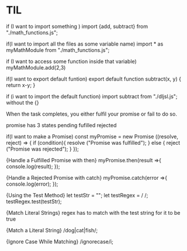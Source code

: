 # TIL
if (I want to import something )
import {add, subtract} from "./math_functions.js";

if(I want to import all the files as some variable name)
import * as myMathModule from "./math_functions.js";

if (I want to access some function inside that variable)
myMathModule.add(2,3)

if(I want to export default funtion)
export default function subtract(x, y) {
    return x-y;
}

if (i want to import the default function)
import subtract from "./dljsl.js";
without the {}

When the task completes, you either fulfil your promise or fail to do so.

promise has 3 states
pending
fufilled
rejected

if(I want to make a Promise)
const myPromise = new Promise ((resolve, reject) => {
    if (condition){
        resolve ("Promise was fulfilled");
    } else {
        reject ("Promise was rejected");
    }
});

{Handle a Fulfilled Promise with then}
myPromise.then(result =>{
  console.log(result);
});

{Handle a Rejected Promise with catch}
myPromise.catch(error =>{
    console.log(error);
});

{Using the Test Method}
let testStr = "";
let testRegex = / /;
testRegex.test(testStr);

{Match Literal Strings}
regex has to match with the test string for it to be true

{Match a Literal String}
/dog|cat|fish/;

{Ignore Case While Matching}
/ignorecase/i;
